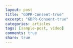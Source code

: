 ```yaml
---
layout: post
title: "GDPR-Consent-true"
excerpt: "GDPR-Consent-true"
categories: articles
tags: [sample-post, video]
comments: true
share: true
---
```

<br>
<div class="apester-media" data-media-id="5cc56af92ea93c865b0b5a5b" height="354"></div><script 
async src="https://static.apester.com/js/sdk/latest/apester-sdk.js"></script>
